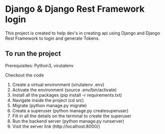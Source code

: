 # Django & Django Rest Framework login
This project is created to help dev's in creating api using Django and Django Rest Framework to login and generate Tokens.

## To run the project
Prerequisites: Python3, virutalenv

Checkout the code
1. Create a virtual environment (virutalenv .env)
2. Activate the environment (source .env/bin/activate)
3. Install all the packages (pip install -r requirements.txt)
4. Navigate inside the project (cd src)
5. Migrate (python manage.py migrate)
6. Create a superuser (python manage.py createsuperuser)
7. Fill in all the details on the terminal to create the superuser
8. Run the backend server (python manage.py runserver)
7. Visit the server link (http://localhost:8000/)
